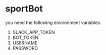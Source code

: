 # sportBot

you need the following environment variables. 
1. SLACK_APP_TOKEN
2. BOT_TOKEN
3. USERNAME
4. PASSWORD